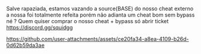 Salve rapaziada, estamos vazando a source(BASE) do nosso cheat externo a nossa foi totalmente refeita porém não adianta um cheat bom sem bypass né ? Quem quiser comprar o nosso cheat + bypass só abrir ticket
https://discord.gg/squidgg

https://github.com/user-attachments/assets/ce20fa34-a8ea-4109-b26d-0d62b59da3ae

